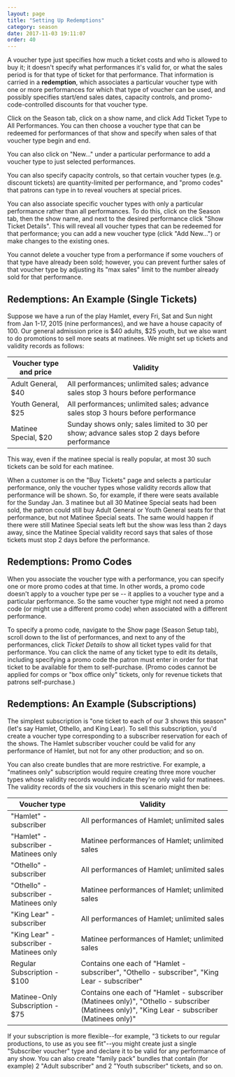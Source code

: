 ```yaml
---
layout: page
title: "Setting Up Redemptions"
category: season
date: 2017-11-03 19:11:07
order: 40
---
```



A voucher type just specifies how much a ticket costs and who is allowed to buy it; it doesn't specify what performances it's valid for, or what the sales period is for that type of ticket for that performance. That information is carried in a **redemption**, which associates a particular voucher type with one or more performances for which that type of voucher can be used, and possibly specifies start/end sales dates, capacity controls, and promo-code-controlled discounts for that voucher type.

Click on the Season tab, click on a show name, and click Add Ticket Type to All Performances.  You can then choose a voucher type that can be redeemed for performances of that show and specify when sales of that voucher type begin and end.

You can also click on "New..." under a particular performance to add a voucher type to just selected performances.

You can also specify capacity controls, so that certain voucher types (e.g. discount tickets) are quantity-limited per performance, and "promo codes" that patrons can type in to reveal vouchers at special prices.

You can also associate specific voucher types with only a particular performance rather than all performances.  To do this, click on the Season tab, then the show name, and next to the desired performance click "Show Ticket Details".  This will reveal all voucher types that can be redeemed for that performance; you can add a new voucher type (click "Add New...") or make changes to the existing ones.  

You cannot delete a voucher type from a performance if some vouchers of that type have already been sold; however, you can prevent further sales of that voucher type by adjusting its "max sales" limit to the number already sold for that performance.

## Redemptions: An Example (Single Tickets)

Suppose we have a run of the play Hamlet, every Fri, Sat and Sun night from Jan 1-17, 2015 (nine performances), and we have a house capacity of 100.  Our general admission price is $40 adults, $25 youth, but we also want to do promotions to sell more seats at matinees.  We might set up tickets and validity records as follows:

| Voucher type and price | Validity |
|------------------------|----------|
| Adult General, $40     | All performances; unlimited sales; advance sales stop 3 hours before performance |
| Youth General, $25     | All performances; unlimited sales; advance sales stop 3 hours before performance |
| Matinee Special, $20   | Sunday shows only; sales limited to 30 per show; advance sales stop 2 days before performance |

This way, even if the matinee special is really popular, at most 30 such tickets can be sold for each matinee.

When a customer is on the "Buy Tickets" page and selects a particular
performance, only the voucher types whose validity records allow that
performance will be shown.  So, for example, if there were seats
available for the Sunday Jan. 3 matinee but all 30 Matinee Special seats
had been sold, the patron could still buy Adult General or Youth General
seats for that performance, but not Matinee Special seats.  The same
would happen if there were still Matinee Special seats left but the show
was less than 2 days away, since the Matinee Special validity record
says that sales of those tickets must stop 2 days before the
performance.

## Redemptions: Promo Codes

When you associate the voucher type with a performance, you can specify
one or more promo codes at that time. In other words, a promo code
doesn't apply to a voucher type per se -- it applies to a voucher type
and a particular performance. So the same voucher type might not need a
promo code (or might use a different promo code) when associated with a
different performance.

To specify a promo code, navigate to the Show page (Season Setup tab),
scroll down to the list of performances, and next to any of the
performances, click _Ticket Details_ to show all ticket types valid for
that performance.  You can click the name of any ticket type to edit its
details, including specifying a promo code the patron must enter in
order for that ticket to be available for them to self-purchase.  (Promo
codes cannot be applied for comps or "box office only" tickets, only for
revenue tickets that patrons self-purchase.)

## Redemptions: An Example (Subscriptions)

 The simplest subscription is "one ticket to each of our 3 shows this season" (let's say Hamlet, Othello, and King Lear).  To sell this subscription, you'd create a voucher type corresponding to a subscriber reservation for each of the shows.  The Hamlet subscriber voucher could be valid for any performance of Hamlet, but not for any other production; and so on.

You can also create bundles that are more restrictive.  For example, a "matinees only" subscription would require creating three more voucher types whose validity records would indicate they're only valid for matinees.  The validity records of the six vouchers in this scenario might then be:

| Voucher type | Validity |
|------------------------|----------|
| "Hamlet" - subscriber | All performances of Hamlet; unlimited sales |
| "Hamlet" - subscriber - Matinees only | Matinee performances of Hamlet; unlimited sales |
| "Othello" - subscriber | All performances of Hamlet; unlimited sales |
| "Othello" - subscriber - Matinees only | Matinee performances of Hamlet; unlimited sales |
| "King Lear" - subscriber | All performances of Hamlet; unlimited sales |
| "King Lear" - subscriber - Matinees only | Matinee performances of Hamlet; unlimited sales |
| Regular Subscription - $100 | Contains one each of "Hamlet - subscriber", "Othello - subscriber", "King Lear - subscriber" |
| Matinee-Only Subscription - $75 | Contains one each of "Hamlet - subscriber (Matinees only)", "Othello - subscriber (Matinees only)", "King Lear - subscriber (Matinees only)" |

If your subscription is more flexible--for example, "3 tickets to our
regular productions, to use as you see fit"--you might create just a
single "Subscriber voucher" type and declare it to be valid for any
performance of any show.  You can also create "family pack" bundles that
contain (for example) 2 "Adult subscriber" and 2 "Youth subscriber"
tickets, and so on.


